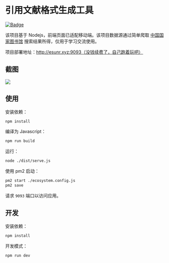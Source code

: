 # 引用文献格式生成工具

[![Badge](https://img.shields.io/badge/TPL-koa--template--ts-blue)](https://github.com/EsunR/koa-template-ts)

该项目基于 Nodejs，前端页面已适配移动端。该项目数据源通过简单爬取 [中国国家图书馆](http://find.nlc.cn) 搜索结果所得，仅用于学习交流使用。

项目部署地址：http://esunr.xyz:9093（没钱续费了，自己跑着玩吧）

## 截图

![](http://img.cdn.esunr.xyz/markdown/引用.jpg)

## 使用

安装依赖：

```sh
npm install
```

编译为 Javascript：

```sh
npm run build
```

运行：

```sh
node ./dist/serve.js
```

使用 pm2 启动：

```sh
pm2 start ./ecosystem.config.js
pm2 save
```

请求 `9093` 端口以访问应用。

## 开发

安装依赖：

```sh
npm install
```

开发模式：

```sh
npm run dev
```
